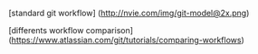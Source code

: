 [standard git workflow] (http://nvie.com/img/git-model@2x.png)

[differents workflow comparison] (https://www.atlassian.com/git/tutorials/comparing-workflows)
